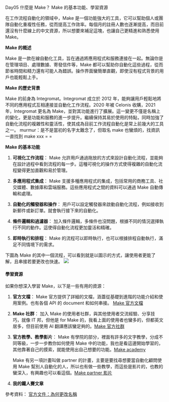 Day05 什麼是 Make？ Make 的基本功能、學習資源

在工作流程自動化的領域中，Make 是一個功能強大的工具，它可以幫助個人或團隊自動化重複性任務，從而提高工作效率。每個月的註冊人數也逐漸提高，而目前還沒有什麼線上的中文資源，所以想要來補足這塊，也讓自己更精進和熟悉使用 Make。

**Make 的概述**

Make 是一款在線自動化工具，旨在通過將應用程式和服務連接在一起。無論你是在管理項目、處理數據、寄發信件等，Make 都可以幫助你自動化這些過程，從而節省時間和精力還有可能人為錯誤。操作界面蠻簡單直觀，即使沒有程式背景的用戶也能輕鬆上手。

**Make 的歷史背景**

Make 的前身為 Integromat。Integromat 成立於 2012 年，能夠讓用戶輕鬆地將不同的應用程式互相連接並自動化工作流程。2020 年被 Celonis 收購，2021 年，Integromat 更名為 Make，並對其功能進行了擴展。這一變更不僅是名稱上的變化，更是功能和服務的進一步提升。繼續保持其易於使用的特點，同時加強了自動化流程的複雜性和靈活性，使其成為目前工作流程自動化是常上前幾大的工具之一。
murmur：是不是當初的名字太難念了，但取名 make 也蠻煩的，找資訊一直找到 make xxx = =

**Make 的基本功能**

1. **可視化工作流程**：
   Make 允許用戶通過拖放的方式來設計自動化流程，並能夠在設計過程中看到流程的每一步。這種可視化的操作方式使得複雜的自動化流程變得更加直觀和易於管理。

2. **多應用程式集成**：
   Make 支援多種應用程式的集成，包括常用的商務工具、社交媒體、數據庫和雲端服務。這些應用程式之間的資料可以通過 Make 自動傳輸和處理。

3. **自動化的觸發器和操作**：
   用戶可以設定觸發器來啟動自動化流程，例如接收到新郵件或新訂單。就會執行接下來的自動化。

4. **條件邏輯和過濾器**：
   加入條件邏輯，多條件也沒問題，根據不同的情況選擇執行不同的動作。這使得自動化流程更加靈活和精確。

5. **即時執行和排程**：
   Make 的流程可以即時執行，也可以根據排程自動執行，滿足不同情境下的需求。

下圖為 Make 的其中一個流程，可以看到就是以圖示的方式，讓使用者更能了解，且串接若要更改也快速。
![](https://ithelp.ithome.com.tw/upload/images/20240910/20169163AnUBExICFE.png)

#### 學習資源

如果你想深入學習 Make，以下是一些有用的資源：

1. **官方文檔**：
   Make 官方提供了詳細的文檔，涵蓋從基礎到進階的功能介紹和使用案例。也有各個 API 的 document 和如何串接。 [Make 官方文檔](https://www.make.com/en/help/home)

2. **Make 社群**：
   加入 Make 的使用者社群，與其他使用者交流經驗、分享技巧，就像 IT 邦，但他是 for Make 的，我看上面的使用者也蠻多的，但都英文居多，但目前使用 AI 翻譯應該蠻足夠的。[Make 官方社群](https://community.make.com/)

3. **官方教學、教學影片**：
   Make 有學院的部分，裡面有許多的文字教學，分成不同等級，一步一步教你如何使用 Make 中的功能，我也是看這邊開始學習的，其他靠著自己的摸索，就能使用出自己想要的功能。[Make academy](https://academy.make.com/)

   Make 有另一項計畫叫做 partner 的計畫，主要是要找尋想要當自動化顧問使用 Make 幫別人自動化的人，所以也有做一些教學，而這些是影片的，也教的蠻深入，有興趣也可以看這個。[Make partner 影片](https://partnertraining.make.com/)

4. **我的鐵人賽文章**

參考資料：
[官方文件：為何更改名稱](https://www.make.com/en/integromat-evolves-to-make)
